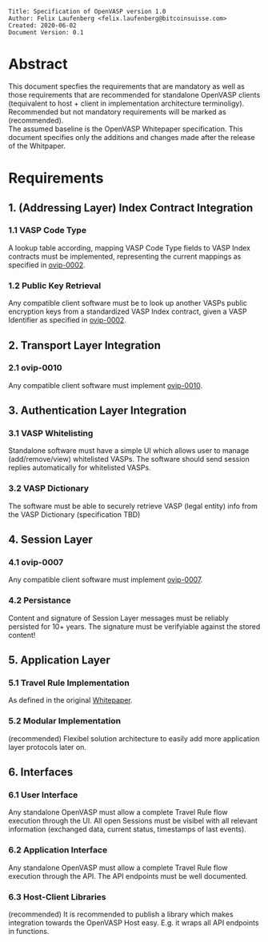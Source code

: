 ```pseudocode
Title: Specification of OpenVASP version 1.0
Author: Felix Laufenberg <felix.laufenberg@bitcoinsuisse.com>
Created: 2020-06-02
Document Version: 0.1
```
# Abstract

This document specfies the requirements that are mandatory as well as those requirements that are recommended for standalone OpenVASP clients (tequivalent to host + client in implementation architecture terminoligy). Recommended but not mandatory requirements will be marked as (recommended).  
The assumed baseline is the OpenVASP Whitepaper specification. This document specifies only the additions and changes made after the release of the Whitpaper.

# Requirements

## 1. (Addressing Layer) Index Contract Integration

### 1.1 VASP Code Type
A lookup table according, mapping VASP Code Type fields to VASP Index contracts must be implemented, representing the current mappings as specified in [ovip-0002](https://github.com/OpenVASP/ovips/blob/master/ovip-0002.md#211-vasp-code-type). 

### 1.2 Public Key Retrieval
Any compatible client software must be to look up another VASPs public encryption keys from a standardized VASP Index contract, given a VASP Identifier as specified in [ovip-0002](https://github.com/OpenVASP/ovips/blob/master/ovip-0002.md#216-vasp-identifier). 

## 2. Transport Layer Integration

### 2.1 ovip-0010
Any compatible client software must implement [ovip-0010](https://github.com/OpenVASP/ovips/blob/master/ovip-0010.md).

## 3. Authentication Layer Integration

### 3.1 VASP Whitelisting
Standalone software must have a simple UI which allows user to manage (add/remove/view) whitelisted VASPs. The software should send session replies automatically for whitelisted VASPs.

### 3.2 VASP Dictionary
The software must be able to securely retrieve VASP (legal entity) info from the VASP Dictionary (specification TBD)

## 4. Session Layer

### 4.1 ovip-0007
Any compatible client software must implement [ovip-0007](https://github.com/OpenVASP/ovips/blob/master/ovip-0007.md).

### 4.2 Persistance
Content and signature of Session Layer messages must be reliably persisted for 10+ years. The signature must be verifyiable against the stored content!

## 5. Application Layer 

### 5.1 Travel Rule Implementation
As defined in the original [Whitepaper](https://www.openvasp.org/wp-content/uploads/2019/11/OpenVasp_Whitepaper.pdf?cache=1).

### 5.2 Modular Implementation
(recommended) Flexibel solution architecture to easily add more application layer protocols later on.

## 6. Interfaces

### 6.1 User Interface 
Any standalone OpenVASP must allow a complete Travel Rule flow execution through the UI. All open Sessions must be visibel with all relevant information (exchanged data, current status, timestamps of last events).

### 6.2 Application Interface
Any standalone OpenVASP must allow a complete Travel Rule flow execution through the API.
The API endpoints must be well documented.

### 6.3 Host-Client Libraries
(recommended) It is recommended to publish a library which makes integration towards the OpenVASP Host easy. E.g. it wraps all API endpoints in functions.

